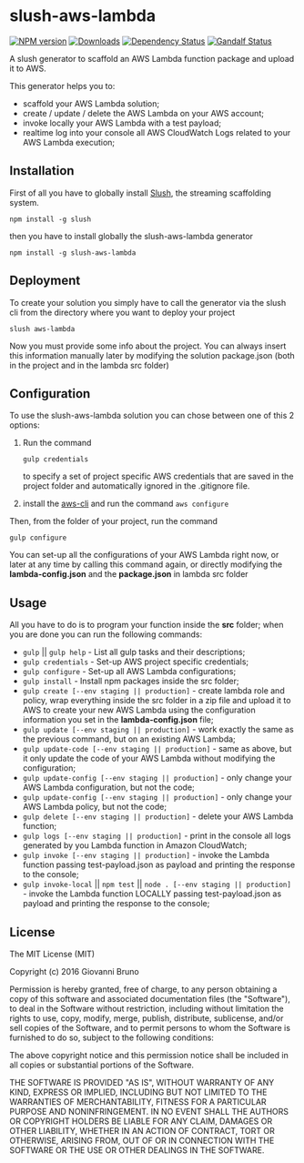 # slush-aws-lambda
[![NPM version][npm-image]][npm-url] [![Downloads][downloads-image]][npm-url] [![Dependency Status][dependencies-image]][dependencies-url] [![Gandalf Status][gandalf-image]][gandalf-url]

[npm-url]: https://www.npmjs.com/package/slush-aws-lambda
[npm-image]: http://img.shields.io/npm/v/slush-aws-lambda.svg?style=flat
[downloads-image]: https://img.shields.io/npm/dm/slush-aws-lambda.svg?style=flat-square
[dependencies-url]: href="https://david-dm.org/giowe/slush-aws-lambda
[dependencies-image]: https://david-dm.org/giowe/slush-aws-lambda.svg
[gandalf-url]: https://www.youtube.com/watch?v=Sagg08DrO5U
[gandalf-image]: http://img.shields.io/badge/gandalf-approved-61C6FF.svg

A slush generator to scaffold an AWS Lambda function package and upload it to AWS.

This generator helps you to:
* scaffold your AWS Lambda solution;
* create / update / delete the AWS Lambda on your AWS account;
* invoke locally your AWS Lambda with a test payload;
* realtime log into your console all AWS CloudWatch Logs related to your AWS Lambda execution;

## Installation
First of all you have to globally install [Slush](http://slushjs.github.io/#/), the streaming scaffolding system.
```
npm install -g slush
```
then you have to install globally the slush-aws-lambda generator
```
npm install -g slush-aws-lambda
```

## Deployment
To create your solution you simply have to call the generator via the slush cli from the directory where you want to deploy your project
```
slush aws-lambda
```
Now you must provide some info about the project.
You can always insert this information manually later by modifying the solution package.json (both in the project and in the lambda src folder)

## Configuration
To use the slush-aws-lambda solution you can chose between one of this 2 options:
 
1. Run the command
   ```
   gulp credentials
   ```
   to specify a set of project specific AWS credentials that are saved in the project folder and automatically ignored
   in the .gitignore file.

2. install the [aws-cli](http://docs.aws.amazon.com/cli/latest/userguide/installing.html) and run the command `aws configure`


Then, from the folder of your project, run the command
```
gulp configure
```
You can set-up all the configurations of your AWS Lambda right now, or later at any time by calling this command again, or directly modifying the **lambda-config.json** and the **package.json** in lambda src folder

## Usage
All you have to do is to program your function inside the **src** folder; when you are done you can run the following commands:
* `gulp` || `gulp help` - List all gulp tasks and their descriptions;
* `gulp credentials` - Set-up AWS project specific credentials;
* `gulp configure` - Set-up all AWS Lambda configurations;
* `gulp install` - Install npm packages inside the src folder;
* `gulp create [--env staging || production]` - create lambda role and policy, wrap everything inside the src folder in a zip file and upload it to AWS to create your new AWS Lambda using the configuration information you set in the **lambda-config.json** file;
* `gulp update [--env staging || production]` - work exactly the same as the previous command, but on an existing AWS Lambda;
* `gulp update-code [--env staging || production]` - same as above, but it only update the code of your AWS Lambda without modifying the configuration;
* `gulp update-config [--env staging || production]` - only change your AWS Lambda configuration, but not the code;
* `gulp update-config [--env staging || production]` - only change your AWS Lambda policy, but not the code;
* `gulp delete [--env staging || production]` - delete your AWS Lambda function;
* `gulp logs [--env staging || production]` - print in the console all logs generated by you Lambda function in Amazon CloudWatch;
* `gulp invoke [--env staging || production]` - invoke the Lambda function passing test-payload.json as payload and printing the response to the console;
* `gulp invoke-local` ||  `npm test` ||  `node . [--env staging || production]` - invoke the Lambda function LOCALLY passing test-payload.json as payload and printing the response to the console;

## License

The MIT License (MIT)

Copyright (c) 2016 Giovanni Bruno

Permission is hereby granted, free of charge, to any person obtaining a copy
of this software and associated documentation files (the "Software"), to deal
in the Software without restriction, including without limitation the rights
to use, copy, modify, merge, publish, distribute, sublicense, and/or sell
copies of the Software, and to permit persons to whom the Software is
furnished to do so, subject to the following conditions:

The above copyright notice and this permission notice shall be included in all
copies or substantial portions of the Software.

THE SOFTWARE IS PROVIDED "AS IS", WITHOUT WARRANTY OF ANY KIND, EXPRESS OR
IMPLIED, INCLUDING BUT NOT LIMITED TO THE WARRANTIES OF MERCHANTABILITY,
FITNESS FOR A PARTICULAR PURPOSE AND NONINFRINGEMENT. IN NO EVENT SHALL THE
AUTHORS OR COPYRIGHT HOLDERS BE LIABLE FOR ANY CLAIM, DAMAGES OR OTHER
LIABILITY, WHETHER IN AN ACTION OF CONTRACT, TORT OR OTHERWISE, ARISING FROM,
OUT OF OR IN CONNECTION WITH THE SOFTWARE OR THE USE OR OTHER DEALINGS IN THE
SOFTWARE.
